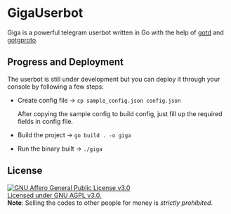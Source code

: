 # GigaUserbot

Giga is a powerful telegram userbot written in Go with the help of [gotd](https://github.com/gotd/td) and [gotgproto](https://github.com/anonyindian/gotgproto).

## Progress and Deployment
The userbot is still under development but you can deploy it through your console by following a few steps:

- Create config file
    -> `cp sample_config.json config.json`
  
  After copying the sample config to build config, just fill up the required fields in config file. 
- Build the project
    -> `go build . -o giga`
- Run the binary built 
    -> `./giga`


## License
[![GNU Affero General Public License v3.0](https://www.gnu.org/graphics/agplv3-155x51.png)](https://www.gnu.org/licenses/agpl-3.0.en.html#header)    
[Licensed under GNU AGPL v3.0.](https://www.gnu.org/licenses/agpl-3.0.en.html#header)   
**Note**: Selling the codes to other people for money is *strictly prohibited*.